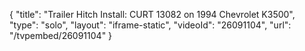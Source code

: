 {
    "title": "Trailer Hitch Install: CURT 13082 on 1994 Chevrolet K3500",
    "type": "solo",
    "layout": "iframe-static",
    "videoId": "26091104",
    "url": "\/tvpembed\/26091104"
}